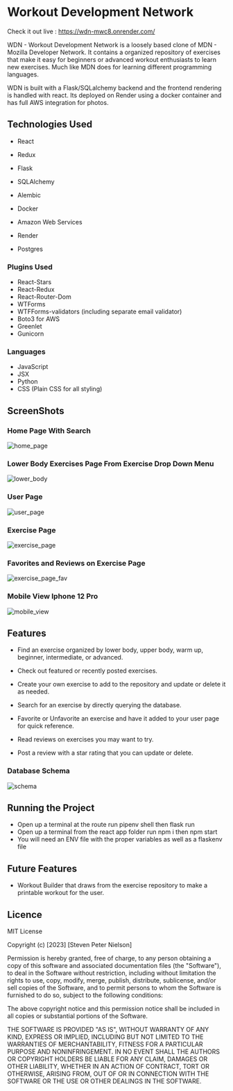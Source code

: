 # Workout Development Network

Check it out live : https://wdn-mwc8.onrender.com/

WDN - Workout Development Network is a loosely based clone of MDN - Mozilla Developer Network. It contains a organized repository of exercises that make it easy for beginners or advanced workout enthusiasts to learn new exercises. Much like MDN does for learning different programming languages.

WDN is built with a Flask/SQLalchemy backend and the frontend rendering is handled with react. Its deployed on Render using a docker container and has full AWS integration for photos.

## Technologies Used

* React

* Redux

* Flask

* SQLAlchemy

* Alembic

* Docker

* Amazon Web Services

* Render

* Postgres

### Plugins Used

* React-Stars
* React-Redux 
* React-Router-Dom
* WTForms
* WTFForms-validators (including separate email validator)
* Boto3 for AWS
* Greenlet
* Gunicorn

### Languages

* JavaScript
* JSX
* Python
* CSS (Plain CSS for all styling)
## ScreenShots

### Home Page With Search

![home_page](https://workout-development-network.s3.us-east-2.amazonaws.com/Screenshot+2023-11-09+at+11.22.46%E2%80%AFAM.png)

### Lower Body Exercises Page From Exercise Drop Down Menu

![lower_body](https://workout-development-network.s3.us-east-2.amazonaws.com/Screenshot+2023-11-09+at+11.29.54%E2%80%AFAM.png)

### User Page

![user_page](https://workout-development-network.s3.us-east-2.amazonaws.com/Screenshot+2023-11-09+at+11.35.46%E2%80%AFAM.png)

### Exercise Page

![exercise_page](https://workout-development-network.s3.us-east-2.amazonaws.com/Screenshot+2023-11-09+at+11.41.33%E2%80%AFAM.png)

### Favorites and Reviews on Exercise Page

![exercise_page_fav](https://workout-development-network.s3.us-east-2.amazonaws.com/Screenshot+2023-11-09+at+11.42.15%E2%80%AFAM.png)


### Mobile View Iphone 12 Pro

![mobile_view](https://workout-development-network.s3.us-east-2.amazonaws.com/Screenshot+2023-11-09+at+11.47.26%E2%80%AFAM.png)

## Features

* Find an exercise organized by lower body, upper body, warm up, beginner, intermediate, or advanced.

* Check out featured or recently posted exercises.

* Create your own exercise to add to the repository and update or delete it as needed.

* Search for an exercise by directly querying the database.

* Favorite or Unfavorite an exercise and have it added to your user page for quick reference.

* Read reviews on exercises you may want to try.

* Post a review with a star rating that you can update or delete.


### Database Schema

![schema](https://workout-development-network.s3.us-east-2.amazonaws.com/Untitled.png)

## Running the Project
* Open up a terminal at the route run pipenv shell then flask run
* Open up a terminal from the react app folder run npm i then npm start
* You will need an ENV file with the proper variables as well as a flaskenv file

## Future Features

* Workout Builder that draws from the exercise repository to make a printable workout for the user.

## Licence

MIT License

Copyright (c) [2023] [Steven Peter Nielson]

Permission is hereby granted, free of charge, to any person obtaining a copy
of this software and associated documentation files (the "Software"), to deal
in the Software without restriction, including without limitation the rights
to use, copy, modify, merge, publish, distribute, sublicense, and/or sell
copies of the Software, and to permit persons to whom the Software is
furnished to do so, subject to the following conditions:

The above copyright notice and this permission notice shall be included in all
copies or substantial portions of the Software.

THE SOFTWARE IS PROVIDED "AS IS", WITHOUT WARRANTY OF ANY KIND, EXPRESS OR
IMPLIED, INCLUDING BUT NOT LIMITED TO THE WARRANTIES OF MERCHANTABILITY,
FITNESS FOR A PARTICULAR PURPOSE AND NONINFRINGEMENT. IN NO EVENT SHALL THE
AUTHORS OR COPYRIGHT HOLDERS BE LIABLE FOR ANY CLAIM, DAMAGES OR OTHER
LIABILITY, WHETHER IN AN ACTION OF CONTRACT, TORT OR OTHERWISE, ARISING FROM,
OUT OF OR IN CONNECTION WITH THE SOFTWARE OR THE USE OR OTHER DEALINGS IN THE
SOFTWARE.